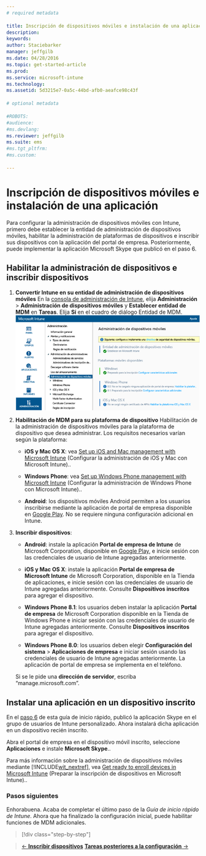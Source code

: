 ```yaml
---
# required metadata

title: Inscripción de dispositivos móviles e instalación de una aplicación | Microsoft Intune
description:
keywords:
author: Staciebarker
manager: jeffgilb
ms.date: 04/28/2016
ms.topic: get-started-article
ms.prod:
ms.service: microsoft-intune
ms.technology:
ms.assetid: 5d3215e7-0a5c-44bd-afb0-aeafce98c43f

# optional metadata

#ROBOTS:
#audience:
#ms.devlang:
ms.reviewer: jeffgilb
ms.suite: ems
#ms.tgt_pltfrm:
#ms.custom:

---
```


# Inscripción de dispositivos móviles e instalación de una aplicación
Para configurar la administración de dispositivos móviles con Intune, primero debe establecer la entidad de administración de dispositivos móviles, habilitar la administración de plataformas de dispositivos e inscribir sus dispositivos con la aplicación del portal de empresa. Posteriormente, puede implementar la aplicación Microsoft Skype que publicó en el paso 6.

## Habilitar la administración de dispositivos e inscribir dispositivos

1.  **Convertir Intune en su entidad de administración de dispositivos móviles**
    En la [consola de administración de Intune](https://manage.microsoft.com/), elija **Administración** > **Administración de dispositivos móviles** y **Establecer entidad de MDM** en **Tareas**.  Elija **Sí** en el cuadro de diálogo Entidad de MDM.
    ![Consola de administración. Establecer MDM en Intune](./media/mdmAuthority.png)

2.  **Habilitación de MDM para su plataforma de dispositivo**
    Habilitación de la administración de dispositivos móviles para la plataforma de dispositivo que desea administrar. Los requisitos necesarios varían según la plataforma:

    -   **iOS y Mac OS X**: vea [Set up iOS and Mac management with Microsoft Intune](/intune/deploy-use/set-up-ios-and-mac-management-with-microsoft-intune) (Configurar la administración de iOS y Mac con Microsoft Intune)..

    -   **Windows Phone**: vea [Set up Windows Phone management with Microsoft Intune](/intune/deploy-use/set-up-windows-phone-management-with-microsoft-intune) (Configurar la administración de Windows Phone con Microsoft Intune)..

    -   **Android**: los dispositivos móviles Android permiten a los usuarios inscribirse mediante la aplicación de portal de empresa disponible en [Google Play](https://play.google.com/store/apps/details?id=com.skype.raider). No se requiere ninguna configuración adicional en Intune.

3.  **Inscribir dispositivos**:

    -   **Android**: instale la aplicación **Portal de empresa de Intune** de Microsoft Corporation, disponible en [Google Play](http://go.microsoft.com/fwlink/p/?LinkId=386612), e inicie sesión con las credenciales de usuario de Intune agregadas anteriormente.

    -   **iOS y Mac OS X**: instale la aplicación **Portal de empresa de Microsoft Intune** de Microsoft Corporation, disponible en la Tienda de aplicaciones, e inicie sesión con las credenciales de usuario de Intune agregadas anteriormente. Consulte **Dispositivos inscritos** para agregar el dispositivo.

    -   **Windows Phone 8.1**: los usuarios deben instalar la aplicación **Portal de empresa** de Microsoft Corporation disponible en la Tienda de Windows Phone e iniciar sesión con las credenciales de usuario de Intune agregadas anteriormente.  Consulte **Dispositivos inscritos** para agregar el dispositivo.

    -   **Windows Phone 8.0**: los usuarios deben elegir **Configuración del sistema** &gt; **Aplicaciones de empresa** e iniciar sesión usando las credenciales de usuario de Intune agregadas anteriormente. La aplicación de portal de empresa se implementa en el teléfono.

    Si se le pide una **dirección de servidor**, escriba “manage.microsoft.com”.

## Instalar una aplicación en un dispositivo inscrito
En el [paso 6](start-with-a-paid-subscription-to-microsoft-intune-step-6.md) de esta guía de inicio rápido, publicó la aplicación Skype en el grupo de usuarios de Intune personalizado. Ahora instalará dicha aplicación en un dispositivo recién inscrito.

Abra el portal de empresa en el dispositivo móvil inscrito, seleccione **Aplicaciones** e instale **Microsoft Skype**..

Para más información sobre la administración de dispositivos móviles mediante [!INCLUDE[wit_nextref](../includes/wit_nextref_md.md)], vea [Get ready to enroll devices in Microsoft Intune](/intune/deploy-use/get-ready-to-enroll-devices-in-microsoft-intune) (Preparar la inscripción de dispositivos en Microsoft Intune)..


### Pasos siguientes
Enhorabuena. Acaba de completar el último paso de la *Guía de inicio rápido de Intune*. Ahora que ha finalizado la configuración inicial, puede habilitar funciones de MDM adicionales.

>[!div class="step-by-step"]

>[&larr; **Inscribir dispositivos**](.\start-with-a-paid-subscription-to-microsoft-intune-step-8.md)     [**Tareas posteriores a la configuración** &rarr;](.\post-configuration-tasks.md)  


<!--HONumber=May16_HO1-->


